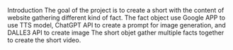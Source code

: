 Introduction
The goal of the project is to create a short with the content of website gathering different kind of fact. 
The fact object use Google APP to use TTS model, ChatGPT API to create a prompt for image generation, and DALLE3 API to create image
The short objet gather multiple facts together to create the short video.
